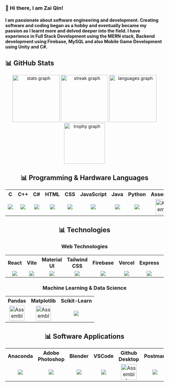 <h3>👋 Hi there, I am Zai Qin!</h3>
<h4>I am passionate about software engineering and development. Creating software and coding began as a hobby and eventually became my passion as I learnt more and delved deeper into the field. I have experience in Full Stack Development using the MERN stack, Backend development using Firebase, MySQL and also Mobile Game Development using Unity and C#.</h4>

## 📊 GitHub Stats
<div align="center">
  <img src="https://github-readme-stats.vercel.app/api?username=Zaiqin&hide_title=false&hide_rank=false&show_icons=true&include_all_commits=true&count_private=true&disable_animations=false&theme=github_dark&locale=en&hide_border=false" height="150" alt="stats graph"  />
  <img src="https://streak-stats.demolab.com?user=Zaiqin&locale=en&mode=weekly&theme=github_dark&hide_border=false&border_radius=5" height="150" alt="streak graph"  />
  <img src="https://github-readme-stats.vercel.app/api/top-langs?username=Zaiqin&locale=en&hide_title=false&layout=compact&card_width=320&langs_count=6&theme=github_dark&hide_border=false" height="150" alt="languages graph"  />
  <br />
  <img src="https://github-profile-trophy.vercel.app?username=Zaiqin&no-bg=true&theme=onedark&column=3&row=1&no-frame=true" height="130" alt="trophy graph"  />
</div>

<div align="center">

## 📊 Programming & Hardware Languages

<table>
  <tr>
    <th>C</th>
    <th>C++</th>
    <th>C#</th>
    <th>HTML</th>
    <th>CSS</th>
    <th>JavaScript</th>
    <th>Java</th>
    <th>Python</th>
    <th>Assembly</th>
    <th>Verilog</th>
  </tr>
  <tr>
    <td align="center"><img src="https://skillicons.dev/icons?i=c&theme=dark"></td>
    <td align="center"><img src="https://skillicons.dev/icons?i=cpp&theme=dark"></td>
    <td align="center"><img src="https://skillicons.dev/icons?i=cs&theme=dark"></td>
    <td align="center"><img src="https://skillicons.dev/icons?i=html&theme=dark"></td>
    <td align="center"><img src="https://skillicons.dev/icons?i=css&theme=dark"></td>
    <td align="center"><img src="https://skillicons.dev/icons?i=js&theme=dark"></td>
    <td align="center"><img src="https://skillicons.dev/icons?i=java&theme=dark"></td>
    <td align="center"><img src="https://skillicons.dev/icons?i=py&theme=dark"></td>
    <td align="center"><img src="https://static-00.iconduck.com/assets.00/assembly-icon-2048x2048-wspx42mf.png" width="48px" height="48px" alt="Assembly Icon" /></td>
    <td align="center"><img src="https://static-00.iconduck.com/assets.00/file-type-verilog-icon-256x256-goe8p7qm.png" width="48px" height="48px" alt="Assembly Icon" /></td>
</tr>
</table>


## 📊 Technologies
<div align="center">

### Web Technologies
<table>
  <tr>
    <th>React</th>
    <th>Vite</th>
    <th>Material UI</th>
    <th>Tailwind CSS</th>
    <th>Firebase</th>
    <th>Vercel</th>
    <th>Express</th>
    <th>Node.js</th>
    <th>Vite</th>
    <th>MongoDB</th>
    <th>MySQL</th>
  </tr>
  <tr>
    <td align="center"><img src="https://skillicons.dev/icons?i=react&theme=dark"></td>
    <td align="center"><img src="https://skillicons.dev/icons?i=vite&theme=dark"></td>
    <td align="center"><img src="https://skillicons.dev/icons?i=mui&theme=dark"></td>
    <td align="center"><img src="https://skillicons.dev/icons?i=tailwind&theme=dark"></td>
    <td align="center"><img src="https://skillicons.dev/icons?i=firebase&theme=dark"></td>
    <td align="center"><img src="https://skillicons.dev/icons?i=vercel&theme=dark"></td>
    <td align="center"><img src="https://skillicons.dev/icons?i=express&theme=dark"></td>
    <td align="center"><img src="https://skillicons.dev/icons?i=nodejs&theme=dark"></td>
    <td align="center"><img src="https://skillicons.dev/icons?i=vite&theme=dark"></td>
    <td align="center"><img src="https://skillicons.dev/icons?i=mongo&theme=dark"></td>
    <td align="center"><img src="https://skillicons.dev/icons?i=mysql&theme=dark"></td>
  </tr>
</table>

### Machine Learning & Data Science
<table>
  <tr>
    <th>Pandas</th>
    <th>Matplotlib</th>
    <th>Scikit-Learn</th>
  </tr>
  <tr>
    <td align="center"><img src="https://pandas.pydata.org//static/img/favicon_white.ico" width="48px" height="48px" alt="Assembly Icon" /></td>
    <td align="center"><img src="https://upload.wikimedia.org/wikipedia/commons/thumb/8/84/Matplotlib_icon.svg/2048px-Matplotlib_icon.svg.png" width="48px" height="48px" alt="Assembly Icon" /></td>
    <td align="center"><img src="https://skillicons.dev/icons?i=sklearn&theme=dark"></td>
  </tr>
</table>

</div>

## 📊 Software Applications
<table>
  <tr>
    <th>Anaconda</th>
    <th>Adobe Photoshop</th>
    <th>Blender</th>
    <th>VSCode</th>
    <th>Github Desktop</th>
    <th>Postman</th>
    <th>Unity</th>
    <th>MySQL Workbench</th>
  </tr>
  <tr>
    <td align="center"><img src="https://skillicons.dev/icons?i=anaconda&theme=dark"></td>
    <td align="center"><img src="https://skillicons.dev/icons?i=photoshop&theme=dark"></td>
    <td align="center"><img src="https://skillicons.dev/icons?i=blender&theme=dark"></td>
    <td align="center"><img src="https://skillicons.dev/icons?i=vscode&theme=dark"></td>
    <td align="center"><img src="https://upload.wikimedia.org/wikipedia/commons/thumb/a/ae/Github-desktop-logo-symbol.svg/2048px-Github-desktop-logo-symbol.svg.png" width="50px" height="50px" alt="Assembly Icon" /></td>
    <td align="center"><img src="https://skillicons.dev/icons?i=postman&theme=dark"></td>
    <td align="center"><img src="https://skillicons.dev/icons?i=unity&theme=dark"></td>
    <td align="center"><img src="https://static-00.iconduck.com/assets.00/mysqlworkbench-icon-1024x1014-nnvsz83e.png" width="50px" height="50px" alt="Assembly Icon" /></td>
  </tr>
</table>
</div>
